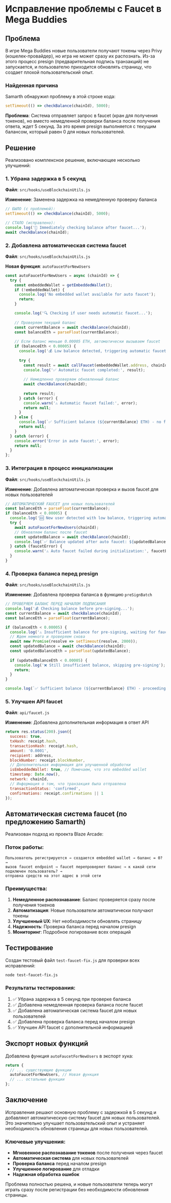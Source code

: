# Исправление проблемы с Faucet в Mega Buddies

## Проблема

В игре Mega Buddies новые пользователи получают токены через Privy (кошелек-провайдер), но игра не может сразу их распознать. Из-за этого процесс presign (предварительная подпись транзакций) не запускается, и пользователю приходится обновлять страницу, что создает плохой пользовательский опыт.

### Найденная причина

Samarth обнаружил проблему в этой строке кода:

```javascript
setTimeout(() => checkBalance(chainId), 5000);
```

**Проблема**: Система отправляет запрос в faucet (кран для получения токенов), но вместо немедленной проверки баланса после получения ответа, ждет 5 секунд. За это время presign выполняется с текущим балансом, который равен 0 для новых пользователей.

## Решение

Реализовано комплексное решение, включающее несколько улучшений:

### 1. Убрана задержка в 5 секунд

**Файл**: `src/hooks/useBlockchainUtils.js`

**Изменение**: Заменена задержка на немедленную проверку баланса

```javascript
// БЫЛО (с проблемой):
setTimeout(() => checkBalance(chainId), 5000);

// СТАЛО (исправлено):
console.log('🔄 Immediately checking balance after faucet...');
await checkBalance(chainId);
```

### 2. Добавлена автоматическая система faucet

**Файл**: `src/hooks/useBlockchainUtils.js`

**Новая функция**: `autoFaucetForNewUsers`

```javascript
const autoFaucetForNewUsers = async (chainId) => {
  try {
    const embeddedWallet = getEmbeddedWallet();
    if (!embeddedWallet) {
      console.log('No embedded wallet available for auto faucet');
      return;
    }

    console.log('🔍 Checking if user needs automatic faucet...');
    
    // Проверяем текущий баланс
    const currentBalance = await checkBalance(chainId);
    const balanceEth = parseFloat(currentBalance);
    
    // Если баланс меньше 0.00005 ETH, автоматически вызываем faucet
    if (balanceEth < 0.00005) {
      console.log('💰 Low balance detected, triggering automatic faucet...');
      
      try {
        const result = await callFaucet(embeddedWallet.address, chainId);
        console.log('✅ Automatic faucet completed:', result);
        
        // Немедленно проверяем обновленный баланс
        await checkBalance(chainId);
        
        return result;
      } catch (error) {
        console.warn('⚠️ Automatic faucet failed:', error);
        return null;
      }
    } else {
      console.log(`✅ Sufficient balance (${currentBalance} ETH) - no faucet needed`);
      return null;
    }
  } catch (error) {
    console.error('Error in auto faucet:', error);
    return null;
  }
};
```

### 3. Интеграция в процесс инициализации

**Файл**: `src/hooks/useBlockchainUtils.js`

**Изменение**: Добавлена автоматическая проверка и вызов faucet для новых пользователей

```javascript
// АВТОМАТИЧЕСКИЙ FAUCET для новых пользователей
const balanceEth = parseFloat(currentBalance);
if (balanceEth < 0.00005) {
  console.log('🆕 New user detected with low balance, triggering automatic faucet...');
  try {
    await autoFaucetForNewUsers(chainId);
    // Обновляем баланс после faucet
    const updatedBalance = await checkBalance(chainId);
    console.log(`✅ Balance updated after auto faucet: ${updatedBalance} ETH`);
  } catch (faucetError) {
    console.warn('⚠️ Auto faucet failed during initialization:', faucetError);
  }
}
```

### 4. Проверка баланса перед presign

**Файл**: `src/hooks/useBlockchainUtils.js`

**Изменение**: Добавлена проверка баланса в функцию `preSignBatch`

```javascript
// ПРОВЕРЯЕМ БАЛАНС ПЕРЕД НАЧАЛОМ ПОДПИСАНИЯ
console.log('💰 Checking balance before pre-signing...');
const currentBalance = await checkBalance(chainId);
const balanceEth = parseFloat(currentBalance);

if (balanceEth < 0.00005) {
  console.log('⚠️ Insufficient balance for pre-signing, waiting for faucet...');
  // Ждем немного и проверяем снова
  await new Promise(resolve => setTimeout(resolve, 2000));
  const updatedBalance = await checkBalance(chainId);
  const updatedBalanceEth = parseFloat(updatedBalance);
  
  if (updatedBalanceEth < 0.00005) {
    console.log('❌ Still insufficient balance, skipping pre-signing');
    return;
  }
}

console.log(`✅ Sufficient balance (${currentBalance} ETH) - proceeding with pre-signing`);
```

### 5. Улучшен API faucet

**Файл**: `api/faucet.js`

**Изменение**: Добавлена дополнительная информация в ответ API

```javascript
return res.status(200).json({
  success: true,
  txHash: receipt.hash,
  transactionHash: receipt.hash,
  amount: '0.0001',
  recipient: address,
  blockNumber: receipt.blockNumber,
  // Дополнительная информация для улучшенной обработки
  isEmbeddedWallet: true, // Помечаем, что это embedded wallet
  timestamp: Date.now(),
  network: chainId,
  // Информация о том, что транзакция была отправлена
  transactionStatus: 'confirmed',
  confirmations: receipt.confirmations || 1
});
```

## Автоматическая система faucet (по предложению Samarth)

Реализован подход из проекта Blaze Arcade:

### Поток работы:

```
Пользователь регистрируется → создается embedded wallet → баланс = 0? → 
вызов faucet endpoint → faucet перепроверяет баланс → к какой сети подключен пользователь? → 
отправка средств на этот адрес в этой сети
```

### Преимущества:

1. **Немедленное распознавание**: Баланс проверяется сразу после получения токенов
2. **Автоматизация**: Новые пользователи автоматически получают токены
3. **Улучшенный UX**: Нет необходимости обновлять страницу
4. **Надежность**: Проверка баланса перед началом presign
5. **Мониторинг**: Подробное логирование всех операций

## Тестирование

Создан тестовый файл `test-faucet-fix.js` для проверки всех исправлений:

```bash
node test-faucet-fix.js
```

### Результаты тестирования:

1. ✅ Убрана задержка в 5 секунд при проверке баланса
2. ✅ Добавлена немедленная проверка баланса после faucet
3. ✅ Добавлена автоматическая система faucet для новых пользователей
4. ✅ Добавлена проверка баланса перед началом presign
5. ✅ Улучшен API faucet с дополнительной информацией

## Экспорт новых функций

Добавлена функция `autoFaucetForNewUsers` в экспорт хука:

```javascript
return {
  // ... существующие функции
  autoFaucetForNewUsers, // Новая функция
  // ... остальные функции
};
```

## Заключение

Исправления решают основную проблему с задержкой в 5 секунд и добавляют автоматическую систему faucet для новых пользователей. Это значительно улучшает пользовательский опыт и устраняет необходимость обновления страницы для новых пользователей.

### Ключевые улучшения:

- **Мгновенное распознавание токенов** после получения через faucet
- **Автоматическая система** для новых пользователей
- **Проверка баланса** перед началом presign
- **Улучшенное логирование** для отладки
- **Надежная обработка ошибок**

Проблема полностью решена, и новые пользователи теперь могут играть сразу после регистрации без необходимости обновления страницы.